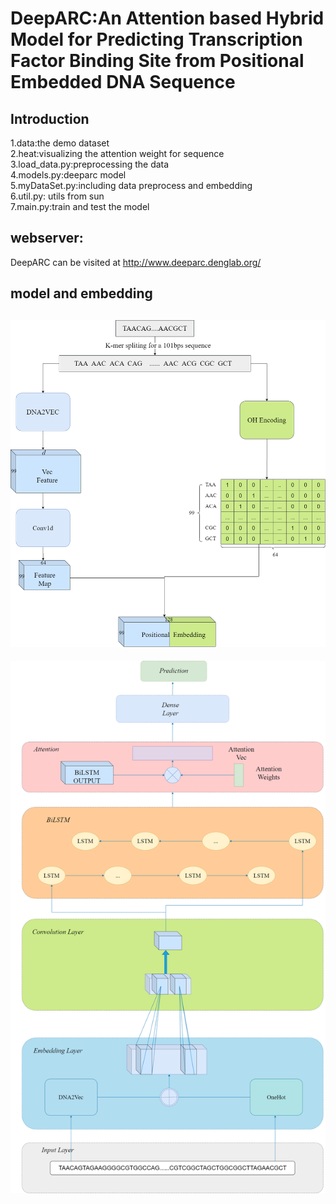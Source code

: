 # DeepARC:An Attention based Hybrid Model for Predicting Transcription Factor Binding Site from Positional Embedded DNA Sequence

## Introduction
1.data:the demo dataset<br>
2.heat:visualizing the attention weight for sequence<br>
3.load_data.py:preprocessing the data<br>
4.models.py:deeparc model<br>
5.myDataSet.py:including data preprocess and embedding<br>
6.util.py: utils from sun <br>
7.main.py:train and test the model<br>
## webserver:
DeepARC can be visited at http://www.deeparc.denglab.org/

## model and embedding
![](resouces/Embedding.png)
---
![](resouces/model.png)
